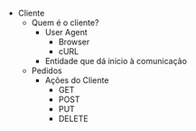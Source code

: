 - Cliente
    - Quem é o cliente?
        - User Agent
            - Browser
            - cURL
        - Entidade que dá inicio à comunicação
    - Pedidos
        - Ações do Cliente
            - GET
            - POST
            - PUT
            - DELETE